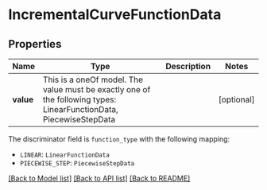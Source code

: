 # IncrementalCurveFunctionData



## Properties
Name | Type | Description | Notes
------------ | ------------- | ------------- | -------------
**value** | This is a oneOf model. The value must be exactly one of the following types: LinearFunctionData, PiecewiseStepData |  | [optional] 

The discriminator field is `function_type` with the following mapping:
 - `LINEAR`: `LinearFunctionData`
 - `PIECEWISE_STEP`: `PiecewiseStepData`



[[Back to Model list]](../README.md#models) [[Back to API list]](../README.md#api-endpoints) [[Back to README]](../README.md)


